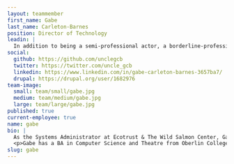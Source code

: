 ```yaml
---
layout: teammember
first_name: Gabe
last_name: Carleton-Barnes
position: Director of Technology
leadin: |
  In addition to being a semi-professional actor, a borderline-professional Magic: The Gathering player, and a far-from-professional travel blogger, Gabe spent 10 years as an actual professional at nonprofits before joining ThinkShout.
social:
  github: https://github.com/unclegcb
  twitter: https://twitter.com/uncle_gcb
  linkedin: https://www.linkedin.com/in/gabe-carleton-barnes-3657ba7/
  drupal: https://drupal.org/user/1682976
team-image:
  small: team/small/gabe.jpg
  medium: team/medium/gabe.jpg
  large: team/large/gabe.jpg
published: true
current-employee: true
name: gabe
bio: |
  As the Systems Administrator at Ecotrust & The Wild Salmon Center, Gabe gained a deep knowledge of nonprofit technology needs and challenges, solved technical problems of many stripes, and gained a deep understanding of nonprofit culture. As the Operations Director for Immigration Equality, he helped a small non-profit grow from 7 to 17 employees, open an office in DC, form an Action Fund to lobby for political change, and built a unified database for tracking the organization’s constituents, contributions, and legal clients.
  <p>Gabe has a BA in Computer Science and Theatre from Oberlin College. Those seemingly isolated subjects describe his approach to building great technology solutions: collaboration in pursuit of a shared goal requires communication and understanding. Only with that understanding can we build successful software.
slug: gabe
---
```

